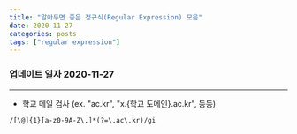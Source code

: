 ```yaml
---
title: "알아두면 좋은 정규식(Regular Expression) 모음"
date: 2020-11-27
categories: posts
tags: ["regular expression"]
---
```


### **업데이트 일자 2020-11-27**
---
- 학교 메일 검사 (ex. "ac.kr", "x.{학교 도메인}.ac.kr", 등등)
```regex
/[\@]{1}[a-z0-9A-Z\.]*(?=\.ac\.kr)/gi
```